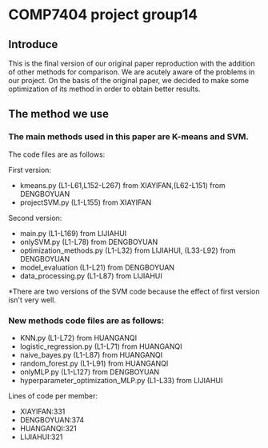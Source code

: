 # COMP7404 project group14
## Introduce
This is the final version of our original paper reproduction with the addition of other methods for comparison. 
We are acutely aware of the problems in our project. On the basis of the original paper, we decided to make some optimization of its method in order to obtain better results.
## The method we use
### The main methods used in this paper are K-means and SVM.
The code files are as follows:

First version:

- kmeans.py (L1-L61,L152-L267) from XIAYIFAN,(L62-L151) from DENGBOYUAN
- projectSVM.py (L1-L155) from XIAYIFAN

Second version:

- main.py (L1-L169) from LIJIAHUI
- onlySVM.py (L1-L78) from DENGBOYUAN
- optimization_methods.py (L1-L32) from LIJIAHUI, (L33-L92) from DENGBOYUAN
- model_evaluation (L1-L21) from DENGBOYUAN
- data_processing.py (L1-L87) from LIJIAHUI

*There are two versions of the SVM code because the effect of first version isn't very well.

### New methods code files are as follows:
- KNN.py (L1-L72) from HUANGANQI
- logistic_regression.py (L1-L71) from HUANGANQI
- naive_bayes.py (L1-L87) from HUANGANQI
- random_forest.py (L1-L91) from HUANGANQI
- onlyMLP.py (L1-L127) from DENGBOYUAN
- hyperparameter_optimization_MLP.py (L1-L33) from LIJIAHUI

Lines of code per member:
- XIAYIFAN:331
- DENGBOYUAN:374
- HUANGANQI:321
- LIJIAHUI:321
